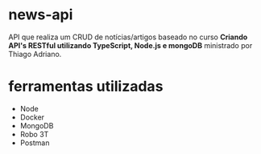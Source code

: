 # news-api

API que realiza um CRUD de notícias/artigos baseado no curso **Criando API's RESTful utilizando TypeScript, Node.js e mongoDB** ministrado por Thiago Adriano.

# ferramentas utilizadas

- Node
- Docker
- MongoDB
- Robo 3T
- Postman
